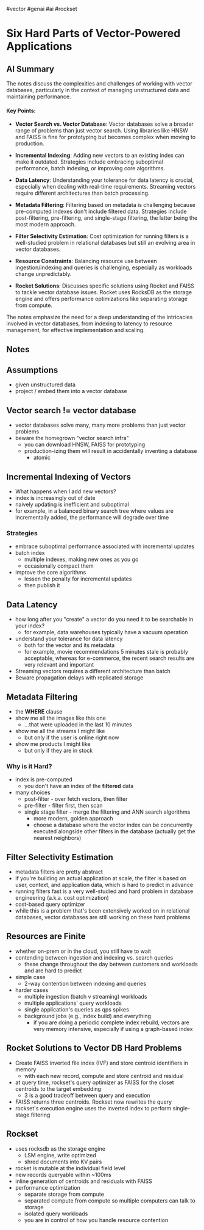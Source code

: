 #vector #genai #ai #rockset 

# Six Hard Parts of Vector-Powered Applications

## AI Summary

The notes discuss the complexities and challenges of working with vector databases, particularly in the context of managing unstructured data and maintaining performance.

#### Key Points:

- **Vector Search vs. Vector Database**: Vector databases solve a broader range of problems than just vector search. Using libraries like HNSW and FAISS is fine for prototyping but becomes complex when moving to production.
    
- **Incremental Indexing**: Adding new vectors to an existing index can make it outdated. Strategies include embracing suboptimal performance, batch indexing, or improving core algorithms.
    
- **Data Latency**: Understanding your tolerance for data latency is crucial, especially when dealing with real-time requirements. Streaming vectors require different architectures than batch processing.
    
- **Metadata Filtering**: Filtering based on metadata is challenging because pre-computed indexes don't include filtered data. Strategies include post-filtering, pre-filtering, and single-stage filtering, the latter being the most modern approach.
    
- **Filter Selectivity Estimation**: Cost optimization for running filters is a well-studied problem in relational databases but still an evolving area in vector databases.
    
- **Resource Constraints**: Balancing resource use between ingestion/indexing and queries is challenging, especially as workloads change unpredictably.
    
- **Rocket Solutions**: Discusses specific solutions using Rocket and FAISS to tackle vector database issues. Rocket uses RocksDB as the storage engine and offers performance optimizations like separating storage from compute.
    

The notes emphasize the need for a deep understanding of the intricacies involved in vector databases, from indexing to latency to resource management, for effective implementation and scaling.

## Notes

## Assumptions

- given unstructured data
- project / embed them into a vector database


## Vector search != vector database

- vector databases solve many, many more problems than just vector problems
- beware the homegrown "vector search infra"
	- you can download HNSW, FAISS for prototyping
	- production-izing them will result in accidentally inventing a database
		- atomic

## Incremental Indexing of Vectors

- What happens when I add new vectors?
- index is increasingly out of date
- naively updating is inefficient and suboptimal
- for example, in a balanced binary search tree where values are incrementally added, the performance will degrade over time

### Strategies

- embrace suboptimal performance associated with incremental updates
- batch index
	- multiple indexes, making new ones as you go
	- occasionally compact them
- improve the core algorithms
	- lessen the penalty for incremental updates
	- then publish it

## Data Latency

- how long after you "create" a vector do you need it to be searchable in your index?
	- for example, data warehouses typically have a vacuum operation
- understand your tolerance for data latency
	- both for the vector and its metadata
	- for example, movie recommendations 5 minutes stale is probably acceptable, whereas for e-commerce, the recent search results are very relevant and important
- Streaming vectors requires a different architecture than batch
- Beware propagation delays with replicated storage


## Metadata Filtering

- the **WHERE** clause
- show me all the images like this one
	- ...that were uploaded in the last 10 minutes
- show me all the streams I might like
	- but only if the user is online right now
- show me products I might like
	- but only if they are in stock

### Why is it Hard?

- index is pre-computed
	- you don't have an index of the __filtered__ data
- many choices
	- post-filter - over fetch vectors, then filter
	- pre-filter - filter first, then scan
	- single stage filter - merge the filtering and ANN search algorithms
		- more modern, golden approach
		- choose a database where the vector index can be concurrently executed alongside other filters in the database (actually get the nearest neighbors)

## Filter Selectivity Estimation

- metadata filters are pretty abstract
- if you're building an actual application at scale, the filter is based on user, context, and application data, which is hard to predict in advance
- running filters fast is a very well-studied and hard problem in database engineering (a.k.a. cost optimization)
- cost-based query optimizer
- while this is a problem that's been extensively worked on in relational databases, vector databases are still working on these hard problems

## Resources are Finite

- whether on-prem or in the cloud, you still have to wait 
- contending between ingestion and indexing vs. search queries
	- these change throughout the day between customers and workloads and are hard to predict
- simple case
	- 2-way contention between indexing and queries
- harder cases
	- multiple ingestion (batch v streaming) workloads
	- multiple applications' query workloads
	- single application's queries as qps spikes
	- background jobs (e.g., index build) and everything
		- if you are doing a periodic complete index rebuild, vectors are very memory intensive, especially if using a graph-based index

## Rocket Solutions to Vector DB Hard Problems

- Create FAISS inverted file index (IVF) and store centroid identifiers in memory
	- with each new record, compute and store centroid and residual
- at query time, rockset's query optimizer as FAISS for the closet centroids to the target embedding
	- 3 is a good tradeoff between query and execution
- FAISS returns three centroids. Rockset now rewrites the query
- rockset's execution engine uses the inverted index to perform single-stage filtering

## Rockset
- uses rocksdb as the storage engine
	- LSM engine, write optimized
	- shred documents into KV pairs
- rocket is mutable at the individual field level
- new records queryable within ~100ms
- inline generation of centroids and residuals with FAISS
- performance optimization
	- separate storage from compute
	- separated compute from compute so multiple computers can talk to storage
	- isolated query workloads
	- you are in control of how you handle resource contention


